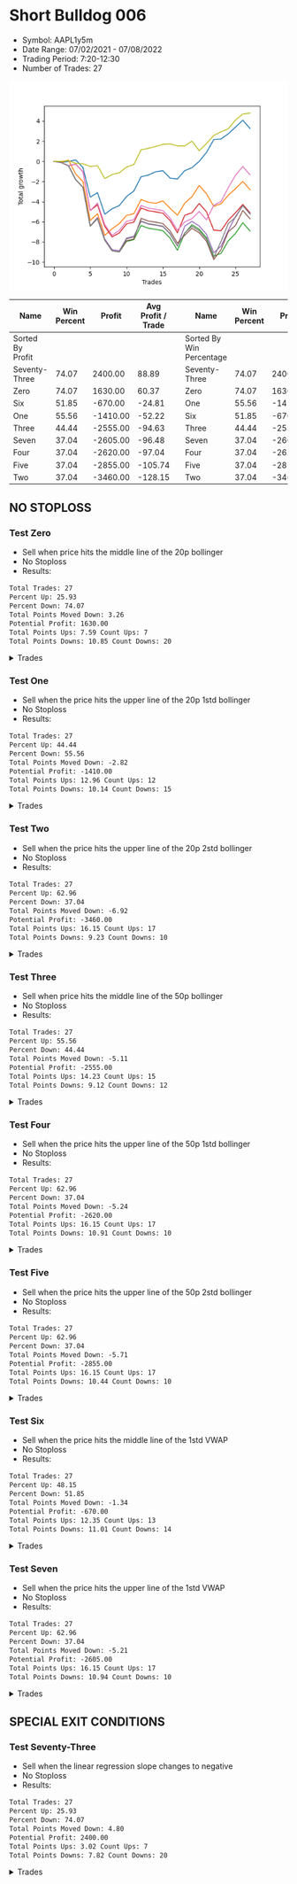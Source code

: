 # Short Bulldog 006 
- Symbol: AAPL1y5m
- Date Range: 07/02/2021 - 07/08/2022
- Trading Period: 7:20-12:30
- Number of Trades: 27

![Plot](ShortBulldog_006AAPL1y5m.png)

| Name | Win Percent | Profit | Avg Profit / Trade |     | Name | Win Percent | Profit | Avg Profit / Trade |
| ---- | ----------- | ------ | ------------------ | --- | ---- | ----------- | ------ | ------------------ |
| Sorted By <br> Profit | | | | | Sorted By <br> Win Percentage ||||
| Seventy-Three | 74.07 | 2400.00 | 88.89 |     | Seventy-Three | 74.07 | 2400.00 | 88.89 |
| Zero | 74.07 | 1630.00 | 60.37 |     | Zero | 74.07 | 1630.00 | 60.37 |
| Six | 51.85 | -670.00 | -24.81 |     | One | 55.56 | -1410.00 | -52.22 |
| One | 55.56 | -1410.00 | -52.22 |     | Six | 51.85 | -670.00 | -24.81 |
| Three | 44.44 | -2555.00 | -94.63 |     | Three | 44.44 | -2555.00 | -94.63 |
| Seven | 37.04 | -2605.00 | -96.48 |     | Seven | 37.04 | -2605.00 | -96.48 |
| Four | 37.04 | -2620.00 | -97.04 |     | Four | 37.04 | -2620.00 | -97.04 |
| Five | 37.04 | -2855.00 | -105.74 |     | Five | 37.04 | -2855.00 | -105.74 |
| Two | 37.04 | -3460.00 | -128.15 |     | Two | 37.04 | -3460.00 | -128.15 |

## NO STOPLOSS

### Test Zero
* Sell when price hits the middle line of the 20p bollinger
* No Stoploss
* Results:
```
Total Trades: 27
Percent Up: 25.93
Percent Down: 74.07
Total Points Moved Down: 3.26
Potential Profit: 1630.00
Total Points Ups: 7.59 Count Ups: 7
Total Points Downs: 10.85 Count Downs: 20
```

<details><summary>Trades</summary>

<code>In: 2021-09-16 12:20:00		Out: 2021-09-16 12:50:00		Total Position Time: 30:00		Total Move Down: -0.11		Total to Date: -0.11</code> <br />
<code>In: 2021-10-13 10:45:00		Out: 2021-10-13 11:39:20		Total Position Time: 54:20		Total Move Down: 0.10		Total to Date: -0.01</code> <br />
<code>In: 2021-11-03 11:10:00		Out: 2021-11-03 11:15:10		Total Position Time: 05:10		Total Move Down: 0.15		Total to Date: 0.14</code> <br />
<code>In: 2021-11-03 12:00:00		Out: 2021-11-03 12:50:00		Total Position Time: 50:00		Total Move Down: -0.75		Total to Date: -0.61</code> <br />
<code>In: 2021-11-18 08:55:00		Out: 2021-11-18 11:31:15		Total Position Time: 156:15		Total Move Down: -2.94		Total to Date: -3.55</code> <br />
<code>In: 2021-12-08 11:35:00		Out: 2021-12-08 11:50:30		Total Position Time: 15:30		Total Move Down: 0.44		Total to Date: -3.11</code> <br />
<code>In: 2021-12-15 11:30:00		Out: 2021-12-15 12:50:00		Total Position Time: 80:00		Total Move Down: -2.14		Total to Date: -5.25</code> <br />
<code>In: 2021-12-21 09:35:00		Out: 2021-12-21 09:50:05		Total Position Time: 15:05		Total Move Down: 0.54		Total to Date: -4.71</code> <br />
<code>In: 2021-12-23 12:00:00		Out: 2021-12-23 12:30:20		Total Position Time: 30:20		Total Move Down: 0.32		Total to Date: -4.39</code> <br />
<code>In: 2021-12-28 08:15:00		Out: 2021-12-28 08:45:15		Total Position Time: 30:15		Total Move Down: 0.90		Total to Date: -3.49</code> <br />
<code>In: 2022-01-07 12:25:00		Out: 2022-01-07 12:44:10		Total Position Time: 19:10		Total Move Down: 0.55		Total to Date: -2.94</code> <br />
<code>In: 2022-01-26 11:10:00		Out: 2022-01-26 11:15:10		Total Position Time: 05:10		Total Move Down: 1.41		Total to Date: -1.53</code> <br />
<code>In: 2022-02-02 11:55:00		Out: 2022-02-02 12:36:05		Total Position Time: 41:05		Total Move Down: 0.17		Total to Date: -1.36</code> <br />
<code>In: 2022-02-02 12:25:00		Out: 2022-02-02 12:36:05		Total Position Time: 11:05		Total Move Down: 0.33		Total to Date: -1.03</code> <br />
<code>In: 2022-02-15 11:50:00		Out: 2022-02-15 12:33:30		Total Position Time: 43:30		Total Move Down: 0.10		Total to Date: -0.93</code> <br />
<code>In: 2022-02-16 11:40:00		Out: 2022-02-16 12:50:00		Total Position Time: 70:00		Total Move Down: -0.74		Total to Date: -1.67</code> <br />
<code>In: 2022-03-02 08:20:00		Out: 2022-03-02 09:55:20		Total Position Time: 95:20		Total Move Down: -0.08		Total to Date: -1.75</code> <br />
<code>In: 2022-03-25 07:50:00		Out: 2022-03-25 08:01:45		Total Position Time: 11:45		Total Move Down: 0.83		Total to Date: -0.92</code> <br />
<code>In: 2022-03-31 12:15:00		Out: 2022-03-31 12:20:20		Total Position Time: 05:20		Total Move Down: 0.29		Total to Date: -0.63</code> <br />
<code>In: 2022-04-06 10:55:00		Out: 2022-04-06 11:14:35		Total Position Time: 19:35		Total Move Down: 0.63		Total to Date: 0.00</code> <br />
<code>In: 2022-04-25 12:00:00		Out: 2022-04-25 12:07:15		Total Position Time: 07:15		Total Move Down: 0.89		Total to Date: 0.89</code> <br />
<code>In: 2022-04-28 08:25:00		Out: 2022-04-28 08:39:35		Total Position Time: 14:35		Total Move Down: 1.27		Total to Date: 2.16</code> <br />
<code>In: 2022-05-06 07:30:00		Out: 2022-05-06 08:36:15		Total Position Time: 66:15		Total Move Down: 0.06		Total to Date: 2.22</code> <br />
<code>In: 2022-05-16 11:45:00		Out: 2022-05-16 12:03:25		Total Position Time: 18:25		Total Move Down: 0.52		Total to Date: 2.74</code> <br />
<code>In: 2022-05-31 09:10:00		Out: 2022-05-31 10:03:10		Total Position Time: 53:10		Total Move Down: 0.67		Total to Date: 3.41</code> <br />
<code>In: 2022-06-14 10:30:00		Out: 2022-06-14 10:42:40		Total Position Time: 12:40		Total Move Down: 0.68		Total to Date: 4.09</code> <br />
<code>In: 2022-06-15 11:55:00		Out: 2022-06-15 12:50:00		Total Position Time: 55:00		Total Move Down: -0.83		Total to Date: 3.26</code> <br />


</details>

### Test One
* Sell when the price hits the upper line of the 20p 1std bollinger
* No Stoploss
* Results:
```
Total Trades: 27
Percent Up: 44.44
Percent Down: 55.56
Total Points Moved Down: -2.82
Potential Profit: -1410.00
Total Points Ups: 12.96 Count Ups: 12
Total Points Downs: 10.14 Count Downs: 15
```

<details><summary>Trades</summary>

<code>In: 2021-09-16 12:20:00		Out: 2021-09-16 12:50:00		Total Position Time: 30:00		Total Move Down: -0.11		Total to Date: -0.11</code> <br />
<code>In: 2021-10-13 10:45:00		Out: 2021-10-13 11:43:20		Total Position Time: 58:20		Total Move Down: 0.24		Total to Date: 0.13</code> <br />
<code>In: 2021-11-03 11:10:00		Out: 2021-11-03 12:50:00		Total Position Time: 100:00		Total Move Down: -1.39		Total to Date: -1.26</code> <br />
<code>In: 2021-11-03 12:00:00		Out: 2021-11-03 12:50:00		Total Position Time: 50:00		Total Move Down: -0.75		Total to Date: -2.01</code> <br />
<code>In: 2021-11-18 08:55:00		Out: 2021-11-18 12:50:00		Total Position Time: 235:00		Total Move Down: -3.86		Total to Date: -5.87</code> <br />
<code>In: 2021-12-08 11:35:00		Out: 2021-12-08 12:08:50		Total Position Time: 33:50		Total Move Down: 0.66		Total to Date: -5.21</code> <br />
<code>In: 2021-12-15 11:30:00		Out: 2021-12-15 12:50:00		Total Position Time: 80:00		Total Move Down: -2.14		Total to Date: -7.35</code> <br />
<code>In: 2021-12-21 09:35:00		Out: 2021-12-21 10:13:50		Total Position Time: 38:50		Total Move Down: 0.65		Total to Date: -6.70</code> <br />
<code>In: 2021-12-23 12:00:00		Out: 2021-12-23 12:31:50		Total Position Time: 31:50		Total Move Down: 0.52		Total to Date: -6.18</code> <br />
<code>In: 2021-12-28 08:15:00		Out: 2021-12-28 09:29:20		Total Position Time: 74:20		Total Move Down: 0.81		Total to Date: -5.37</code> <br />
<code>In: 2022-01-07 12:25:00		Out: 2022-01-07 12:50:00		Total Position Time: 25:00		Total Move Down: 0.17		Total to Date: -5.20</code> <br />
<code>In: 2022-01-26 11:10:00		Out: 2022-01-26 11:15:10		Total Position Time: 05:10		Total Move Down: 1.41		Total to Date: -3.79</code> <br />
<code>In: 2022-02-02 11:55:00		Out: 2022-02-02 12:50:00		Total Position Time: 55:00		Total Move Down: -0.27		Total to Date: -4.06</code> <br />
<code>In: 2022-02-02 12:25:00		Out: 2022-02-02 12:50:00		Total Position Time: 25:00		Total Move Down: -0.11		Total to Date: -4.17</code> <br />
<code>In: 2022-02-15 11:50:00		Out: 2022-02-15 12:42:20		Total Position Time: 52:20		Total Move Down: 0.24		Total to Date: -3.93</code> <br />
<code>In: 2022-02-16 11:40:00		Out: 2022-02-16 12:50:00		Total Position Time: 70:00		Total Move Down: -0.74		Total to Date: -4.67</code> <br />
<code>In: 2022-03-02 08:20:00		Out: 2022-03-02 11:59:15		Total Position Time: 219:15		Total Move Down: -0.68		Total to Date: -5.35</code> <br />
<code>In: 2022-03-25 07:50:00		Out: 2022-03-25 08:09:30		Total Position Time: 19:30		Total Move Down: 1.19		Total to Date: -4.16</code> <br />
<code>In: 2022-03-31 12:15:00		Out: 2022-03-31 12:33:05		Total Position Time: 18:05		Total Move Down: 0.65		Total to Date: -3.51</code> <br />
<code>In: 2022-04-06 10:55:00		Out: 2022-04-06 11:16:20		Total Position Time: 21:20		Total Move Down: 1.12		Total to Date: -2.39</code> <br />
<code>In: 2022-04-25 12:00:00		Out: 2022-04-25 12:50:00		Total Position Time: 50:00		Total Move Down: -0.83		Total to Date: -3.22</code> <br />
<code>In: 2022-04-28 08:25:00		Out: 2022-04-28 11:31:25		Total Position Time: 186:25		Total Move Down: -1.25		Total to Date: -4.47</code> <br />
<code>In: 2022-05-06 07:30:00		Out: 2022-05-06 08:58:45		Total Position Time: 88:45		Total Move Down: 0.26		Total to Date: -4.21</code> <br />
<code>In: 2022-05-16 11:45:00		Out: 2022-05-16 12:12:45		Total Position Time: 27:45		Total Move Down: 0.85		Total to Date: -3.36</code> <br />
<code>In: 2022-05-31 09:10:00		Out: 2022-05-31 10:28:40		Total Position Time: 78:40		Total Move Down: 0.65		Total to Date: -2.71</code> <br />
<code>In: 2022-06-14 10:30:00		Out: 2022-06-14 11:48:10		Total Position Time: 78:10		Total Move Down: 0.72		Total to Date: -1.99</code> <br />
<code>In: 2022-06-15 11:55:00		Out: 2022-06-15 12:50:00		Total Position Time: 55:00		Total Move Down: -0.83		Total to Date: -2.82</code> <br />


</details>

### Test Two
* Sell when the price hits the upper line of the 20p 2std bollinger
* No Stoploss
* Results:
```
Total Trades: 27
Percent Up: 62.96
Percent Down: 37.04
Total Points Moved Down: -6.92
Potential Profit: -3460.00
Total Points Ups: 16.15 Count Ups: 17
Total Points Downs: 9.23 Count Downs: 10
```

<details><summary>Trades</summary>

<code>In: 2021-09-16 12:20:00		Out: 2021-09-16 12:50:00		Total Position Time: 30:00		Total Move Down: -0.11		Total to Date: -0.11</code> <br />
<code>In: 2021-10-13 10:45:00		Out: 2021-10-13 12:50:00		Total Position Time: 125:00		Total Move Down: -0.32		Total to Date: -0.43</code> <br />
<code>In: 2021-11-03 11:10:00		Out: 2021-11-03 12:50:00		Total Position Time: 100:00		Total Move Down: -1.39		Total to Date: -1.82</code> <br />
<code>In: 2021-11-03 12:00:00		Out: 2021-11-03 12:50:00		Total Position Time: 50:00		Total Move Down: -0.75		Total to Date: -2.57</code> <br />
<code>In: 2021-11-18 08:55:00		Out: 2021-11-18 12:50:00		Total Position Time: 235:00		Total Move Down: -3.86		Total to Date: -6.43</code> <br />
<code>In: 2021-12-08 11:35:00		Out: 2021-12-08 12:50:00		Total Position Time: 75:00		Total Move Down: 0.75		Total to Date: -5.68</code> <br />
<code>In: 2021-12-15 11:30:00		Out: 2021-12-15 12:50:00		Total Position Time: 80:00		Total Move Down: -2.14		Total to Date: -7.82</code> <br />
<code>In: 2021-12-21 09:35:00		Out: 2021-12-21 12:50:00		Total Position Time: 195:00		Total Move Down: -1.05		Total to Date: -8.87</code> <br />
<code>In: 2021-12-23 12:00:00		Out: 2021-12-23 12:50:00		Total Position Time: 50:00		Total Move Down: -0.13		Total to Date: -9.00</code> <br />
<code>In: 2021-12-28 08:15:00		Out: 2021-12-28 09:31:40		Total Position Time: 76:40		Total Move Down: 1.05		Total to Date: -7.95</code> <br />
<code>In: 2022-01-07 12:25:00		Out: 2022-01-07 12:50:00		Total Position Time: 25:00		Total Move Down: 0.17		Total to Date: -7.78</code> <br />
<code>In: 2022-01-26 11:10:00		Out: 2022-01-26 11:15:10		Total Position Time: 05:10		Total Move Down: 1.41		Total to Date: -6.37</code> <br />
<code>In: 2022-02-02 11:55:00		Out: 2022-02-02 12:50:00		Total Position Time: 55:00		Total Move Down: -0.27		Total to Date: -6.64</code> <br />
<code>In: 2022-02-02 12:25:00		Out: 2022-02-02 12:50:00		Total Position Time: 25:00		Total Move Down: -0.11		Total to Date: -6.75</code> <br />
<code>In: 2022-02-15 11:50:00		Out: 2022-02-15 12:50:00		Total Position Time: 60:00		Total Move Down: -0.14		Total to Date: -6.89</code> <br />
<code>In: 2022-02-16 11:40:00		Out: 2022-02-16 12:50:00		Total Position Time: 70:00		Total Move Down: -0.74		Total to Date: -7.63</code> <br />
<code>In: 2022-03-02 08:20:00		Out: 2022-03-02 12:50:00		Total Position Time: 270:00		Total Move Down: -1.20		Total to Date: -8.83</code> <br />
<code>In: 2022-03-25 07:50:00		Out: 2022-03-25 08:20:45		Total Position Time: 30:45		Total Move Down: 1.68		Total to Date: -7.15</code> <br />
<code>In: 2022-03-31 12:15:00		Out: 2022-03-31 12:43:55		Total Position Time: 28:55		Total Move Down: 0.86		Total to Date: -6.29</code> <br />
<code>In: 2022-04-06 10:55:00		Out: 2022-04-06 12:50:00		Total Position Time: 115:00		Total Move Down: -0.46		Total to Date: -6.75</code> <br />
<code>In: 2022-04-25 12:00:00		Out: 2022-04-25 12:50:00		Total Position Time: 50:00		Total Move Down: -0.83		Total to Date: -7.58</code> <br />
<code>In: 2022-04-28 08:25:00		Out: 2022-04-28 12:50:00		Total Position Time: 265:00		Total Move Down: -1.82		Total to Date: -9.40</code> <br />
<code>In: 2022-05-06 07:30:00		Out: 2022-05-06 10:53:05		Total Position Time: 203:05		Total Move Down: 0.25		Total to Date: -9.15</code> <br />
<code>In: 2022-05-16 11:45:00		Out: 2022-05-16 12:21:00		Total Position Time: 36:00		Total Move Down: 1.26		Total to Date: -7.89</code> <br />
<code>In: 2022-05-31 09:10:00		Out: 2022-05-31 11:45:20		Total Position Time: 155:20		Total Move Down: 0.74		Total to Date: -7.15</code> <br />
<code>In: 2022-06-14 10:30:00		Out: 2022-06-14 12:07:45		Total Position Time: 97:45		Total Move Down: 1.06		Total to Date: -6.09</code> <br />
<code>In: 2022-06-15 11:55:00		Out: 2022-06-15 12:50:00		Total Position Time: 55:00		Total Move Down: -0.83		Total to Date: -6.92</code> <br />


</details>

### Test Three
* Sell when price hits the middle line of the 50p bollinger
* No Stoploss
* Results:
```
Total Trades: 27
Percent Up: 55.56
Percent Down: 44.44
Total Points Moved Down: -5.11
Potential Profit: -2555.00
Total Points Ups: 14.23 Count Ups: 15
Total Points Downs: 9.12 Count Downs: 12
```

<details><summary>Trades</summary>

<code>In: 2021-09-16 12:20:00		Out: 2021-09-16 12:50:00		Total Position Time: 30:00		Total Move Down: -0.11		Total to Date: -0.11</code> <br />
<code>In: 2021-10-13 10:45:00		Out: 2021-10-13 12:50:00		Total Position Time: 125:00		Total Move Down: -0.32		Total to Date: -0.43</code> <br />
<code>In: 2021-11-03 11:10:00		Out: 2021-11-03 11:15:10		Total Position Time: 05:10		Total Move Down: 0.15		Total to Date: -0.28</code> <br />
<code>In: 2021-11-03 12:00:00		Out: 2021-11-03 12:50:00		Total Position Time: 50:00		Total Move Down: -0.75		Total to Date: -1.03</code> <br />
<code>In: 2021-11-18 08:55:00		Out: 2021-11-18 12:50:00		Total Position Time: 235:00		Total Move Down: -3.86		Total to Date: -4.89</code> <br />
<code>In: 2021-12-08 11:35:00		Out: 2021-12-08 12:03:55		Total Position Time: 28:55		Total Move Down: 0.58		Total to Date: -4.31</code> <br />
<code>In: 2021-12-15 11:30:00		Out: 2021-12-15 12:50:00		Total Position Time: 80:00		Total Move Down: -2.14		Total to Date: -6.45</code> <br />
<code>In: 2021-12-21 09:35:00		Out: 2021-12-21 12:50:00		Total Position Time: 195:00		Total Move Down: -1.05		Total to Date: -7.50</code> <br />
<code>In: 2021-12-23 12:00:00		Out: 2021-12-23 12:30:55		Total Position Time: 30:55		Total Move Down: 0.39		Total to Date: -7.11</code> <br />
<code>In: 2021-12-28 08:15:00		Out: 2021-12-28 08:45:15		Total Position Time: 30:15		Total Move Down: 0.90		Total to Date: -6.21</code> <br />
<code>In: 2022-01-07 12:25:00		Out: 2022-01-07 12:50:00		Total Position Time: 25:00		Total Move Down: 0.17		Total to Date: -6.04</code> <br />
<code>In: 2022-01-26 11:10:00		Out: 2022-01-26 11:15:10		Total Position Time: 05:10		Total Move Down: 1.41		Total to Date: -4.63</code> <br />
<code>In: 2022-02-02 11:55:00		Out: 2022-02-02 12:50:00		Total Position Time: 55:00		Total Move Down: -0.27		Total to Date: -4.90</code> <br />
<code>In: 2022-02-02 12:25:00		Out: 2022-02-02 12:50:00		Total Position Time: 25:00		Total Move Down: -0.11		Total to Date: -5.01</code> <br />
<code>In: 2022-02-15 11:50:00		Out: 2022-02-15 12:50:00		Total Position Time: 60:00		Total Move Down: -0.14		Total to Date: -5.15</code> <br />
<code>In: 2022-02-16 11:40:00		Out: 2022-02-16 12:50:00		Total Position Time: 70:00		Total Move Down: -0.74		Total to Date: -5.89</code> <br />
<code>In: 2022-03-02 08:20:00		Out: 2022-03-02 12:50:00		Total Position Time: 270:00		Total Move Down: -1.20		Total to Date: -7.09</code> <br />
<code>In: 2022-03-25 07:50:00		Out: 2022-03-25 08:21:50		Total Position Time: 31:50		Total Move Down: 1.73		Total to Date: -5.36</code> <br />
<code>In: 2022-03-31 12:15:00		Out: 2022-03-31 12:20:15		Total Position Time: 05:15		Total Move Down: 0.26		Total to Date: -5.10</code> <br />
<code>In: 2022-04-06 10:55:00		Out: 2022-04-06 11:15:25		Total Position Time: 20:25		Total Move Down: 0.92		Total to Date: -4.18</code> <br />
<code>In: 2022-04-25 12:00:00		Out: 2022-04-25 12:50:00		Total Position Time: 50:00		Total Move Down: -0.83		Total to Date: -5.01</code> <br />
<code>In: 2022-04-28 08:25:00		Out: 2022-04-28 12:50:00		Total Position Time: 265:00		Total Move Down: -1.82		Total to Date: -6.83</code> <br />
<code>In: 2022-05-06 07:30:00		Out: 2022-05-06 10:50:35		Total Position Time: 200:35		Total Move Down: -0.06		Total to Date: -6.89</code> <br />
<code>In: 2022-05-16 11:45:00		Out: 2022-05-16 12:17:45		Total Position Time: 32:45		Total Move Down: 1.05		Total to Date: -5.84</code> <br />
<code>In: 2022-05-31 09:10:00		Out: 2022-05-31 11:45:20		Total Position Time: 155:20		Total Move Down: 0.74		Total to Date: -5.10</code> <br />
<code>In: 2022-06-14 10:30:00		Out: 2022-06-14 10:43:55		Total Position Time: 13:55		Total Move Down: 0.82		Total to Date: -4.28</code> <br />
<code>In: 2022-06-15 11:55:00		Out: 2022-06-15 12:50:00		Total Position Time: 55:00		Total Move Down: -0.83		Total to Date: -5.11</code> <br />


</details>

### Test Four
* Sell when the price hits the upper line of the 50p 1std bollinger
* No Stoploss
* Results:
```
Total Trades: 27
Percent Up: 62.96
Percent Down: 37.04
Total Points Moved Down: -5.24
Potential Profit: -2620.00
Total Points Ups: 16.15 Count Ups: 17
Total Points Downs: 10.91 Count Downs: 10
```

<details><summary>Trades</summary>

<code>In: 2021-09-16 12:20:00		Out: 2021-09-16 12:50:00		Total Position Time: 30:00		Total Move Down: -0.11		Total to Date: -0.11</code> <br />
<code>In: 2021-10-13 10:45:00		Out: 2021-10-13 12:50:00		Total Position Time: 125:00		Total Move Down: -0.32		Total to Date: -0.43</code> <br />
<code>In: 2021-11-03 11:10:00		Out: 2021-11-03 12:50:00		Total Position Time: 100:00		Total Move Down: -1.39		Total to Date: -1.82</code> <br />
<code>In: 2021-11-03 12:00:00		Out: 2021-11-03 12:50:00		Total Position Time: 50:00		Total Move Down: -0.75		Total to Date: -2.57</code> <br />
<code>In: 2021-11-18 08:55:00		Out: 2021-11-18 12:50:00		Total Position Time: 235:00		Total Move Down: -3.86		Total to Date: -6.43</code> <br />
<code>In: 2021-12-08 11:35:00		Out: 2021-12-08 12:20:25		Total Position Time: 45:25		Total Move Down: 0.86		Total to Date: -5.57</code> <br />
<code>In: 2021-12-15 11:30:00		Out: 2021-12-15 12:50:00		Total Position Time: 80:00		Total Move Down: -2.14		Total to Date: -7.71</code> <br />
<code>In: 2021-12-21 09:35:00		Out: 2021-12-21 12:50:00		Total Position Time: 195:00		Total Move Down: -1.05		Total to Date: -8.76</code> <br />
<code>In: 2021-12-23 12:00:00		Out: 2021-12-23 12:50:00		Total Position Time: 50:00		Total Move Down: -0.13		Total to Date: -8.89</code> <br />
<code>In: 2021-12-28 08:15:00		Out: 2021-12-28 09:32:15		Total Position Time: 77:15		Total Move Down: 1.27		Total to Date: -7.62</code> <br />
<code>In: 2022-01-07 12:25:00		Out: 2022-01-07 12:50:00		Total Position Time: 25:00		Total Move Down: 0.17		Total to Date: -7.45</code> <br />
<code>In: 2022-01-26 11:10:00		Out: 2022-01-26 11:16:40		Total Position Time: 06:40		Total Move Down: 1.49		Total to Date: -5.96</code> <br />
<code>In: 2022-02-02 11:55:00		Out: 2022-02-02 12:50:00		Total Position Time: 55:00		Total Move Down: -0.27		Total to Date: -6.23</code> <br />
<code>In: 2022-02-02 12:25:00		Out: 2022-02-02 12:50:00		Total Position Time: 25:00		Total Move Down: -0.11		Total to Date: -6.34</code> <br />
<code>In: 2022-02-15 11:50:00		Out: 2022-02-15 12:50:00		Total Position Time: 60:00		Total Move Down: -0.14		Total to Date: -6.48</code> <br />
<code>In: 2022-02-16 11:40:00		Out: 2022-02-16 12:50:00		Total Position Time: 70:00		Total Move Down: -0.74		Total to Date: -7.22</code> <br />
<code>In: 2022-03-02 08:20:00		Out: 2022-03-02 12:50:00		Total Position Time: 270:00		Total Move Down: -1.20		Total to Date: -8.42</code> <br />
<code>In: 2022-03-25 07:50:00		Out: 2022-03-25 09:37:35		Total Position Time: 107:35		Total Move Down: 1.98		Total to Date: -6.44</code> <br />
<code>In: 2022-03-31 12:15:00		Out: 2022-03-31 12:21:40		Total Position Time: 06:40		Total Move Down: 0.48		Total to Date: -5.96</code> <br />
<code>In: 2022-04-06 10:55:00		Out: 2022-04-06 12:50:00		Total Position Time: 115:00		Total Move Down: -0.46		Total to Date: -6.42</code> <br />
<code>In: 2022-04-25 12:00:00		Out: 2022-04-25 12:50:00		Total Position Time: 50:00		Total Move Down: -0.83		Total to Date: -7.25</code> <br />
<code>In: 2022-04-28 08:25:00		Out: 2022-04-28 12:50:00		Total Position Time: 265:00		Total Move Down: -1.82		Total to Date: -9.07</code> <br />
<code>In: 2022-05-06 07:30:00		Out: 2022-05-06 11:05:35		Total Position Time: 215:35		Total Move Down: 0.65		Total to Date: -8.42</code> <br />
<code>In: 2022-05-16 11:45:00		Out: 2022-05-16 12:35:20		Total Position Time: 50:20		Total Move Down: 1.56		Total to Date: -6.86</code> <br />
<code>In: 2022-05-31 09:10:00		Out: 2022-05-31 11:55:40		Total Position Time: 165:40		Total Move Down: 1.39		Total to Date: -5.47</code> <br />
<code>In: 2022-06-14 10:30:00		Out: 2022-06-14 12:07:45		Total Position Time: 97:45		Total Move Down: 1.06		Total to Date: -4.41</code> <br />
<code>In: 2022-06-15 11:55:00		Out: 2022-06-15 12:50:00		Total Position Time: 55:00		Total Move Down: -0.83		Total to Date: -5.24</code> <br />


</details>

### Test Five
* Sell when the price hits the upper line of the 50p 2std bollinger
* No Stoploss
* Results:
```
Total Trades: 27
Percent Up: 62.96
Percent Down: 37.04
Total Points Moved Down: -5.71
Potential Profit: -2855.00
Total Points Ups: 16.15 Count Ups: 17
Total Points Downs: 10.44 Count Downs: 10
```

<details><summary>Trades</summary>

<code>In: 2021-09-16 12:20:00		Out: 2021-09-16 12:50:00		Total Position Time: 30:00		Total Move Down: -0.11		Total to Date: -0.11</code> <br />
<code>In: 2021-10-13 10:45:00		Out: 2021-10-13 12:50:00		Total Position Time: 125:00		Total Move Down: -0.32		Total to Date: -0.43</code> <br />
<code>In: 2021-11-03 11:10:00		Out: 2021-11-03 12:50:00		Total Position Time: 100:00		Total Move Down: -1.39		Total to Date: -1.82</code> <br />
<code>In: 2021-11-03 12:00:00		Out: 2021-11-03 12:50:00		Total Position Time: 50:00		Total Move Down: -0.75		Total to Date: -2.57</code> <br />
<code>In: 2021-11-18 08:55:00		Out: 2021-11-18 12:50:00		Total Position Time: 235:00		Total Move Down: -3.86		Total to Date: -6.43</code> <br />
<code>In: 2021-12-08 11:35:00		Out: 2021-12-08 12:50:00		Total Position Time: 75:00		Total Move Down: 0.75		Total to Date: -5.68</code> <br />
<code>In: 2021-12-15 11:30:00		Out: 2021-12-15 12:50:00		Total Position Time: 80:00		Total Move Down: -2.14		Total to Date: -7.82</code> <br />
<code>In: 2021-12-21 09:35:00		Out: 2021-12-21 12:50:00		Total Position Time: 195:00		Total Move Down: -1.05		Total to Date: -8.87</code> <br />
<code>In: 2021-12-23 12:00:00		Out: 2021-12-23 12:50:00		Total Position Time: 50:00		Total Move Down: -0.13		Total to Date: -9.00</code> <br />
<code>In: 2021-12-28 08:15:00		Out: 2021-12-28 12:50:00		Total Position Time: 275:00		Total Move Down: 1.12		Total to Date: -7.88</code> <br />
<code>In: 2022-01-07 12:25:00		Out: 2022-01-07 12:50:00		Total Position Time: 25:00		Total Move Down: 0.17		Total to Date: -7.71</code> <br />
<code>In: 2022-01-26 11:10:00		Out: 2022-01-26 11:34:45		Total Position Time: 24:45		Total Move Down: 2.05		Total to Date: -5.66</code> <br />
<code>In: 2022-02-02 11:55:00		Out: 2022-02-02 12:50:00		Total Position Time: 55:00		Total Move Down: -0.27		Total to Date: -5.93</code> <br />
<code>In: 2022-02-02 12:25:00		Out: 2022-02-02 12:50:00		Total Position Time: 25:00		Total Move Down: -0.11		Total to Date: -6.04</code> <br />
<code>In: 2022-02-15 11:50:00		Out: 2022-02-15 12:50:00		Total Position Time: 60:00		Total Move Down: -0.14		Total to Date: -6.18</code> <br />
<code>In: 2022-02-16 11:40:00		Out: 2022-02-16 12:50:00		Total Position Time: 70:00		Total Move Down: -0.74		Total to Date: -6.92</code> <br />
<code>In: 2022-03-02 08:20:00		Out: 2022-03-02 12:50:00		Total Position Time: 270:00		Total Move Down: -1.20		Total to Date: -8.12</code> <br />
<code>In: 2022-03-25 07:50:00		Out: 2022-03-25 12:50:00		Total Position Time: 300:00		Total Move Down: 0.78		Total to Date: -7.34</code> <br />
<code>In: 2022-03-31 12:15:00		Out: 2022-03-31 12:33:45		Total Position Time: 18:45		Total Move Down: 0.70		Total to Date: -6.64</code> <br />
<code>In: 2022-04-06 10:55:00		Out: 2022-04-06 12:50:00		Total Position Time: 115:00		Total Move Down: -0.46		Total to Date: -7.10</code> <br />
<code>In: 2022-04-25 12:00:00		Out: 2022-04-25 12:50:00		Total Position Time: 50:00		Total Move Down: -0.83		Total to Date: -7.93</code> <br />
<code>In: 2022-04-28 08:25:00		Out: 2022-04-28 12:50:00		Total Position Time: 265:00		Total Move Down: -1.82		Total to Date: -9.75</code> <br />
<code>In: 2022-05-06 07:30:00		Out: 2022-05-06 11:25:35		Total Position Time: 235:35		Total Move Down: 0.99		Total to Date: -8.76</code> <br />
<code>In: 2022-05-16 11:45:00		Out: 2022-05-16 12:50:00		Total Position Time: 65:00		Total Move Down: 1.77		Total to Date: -6.99</code> <br />
<code>In: 2022-05-31 09:10:00		Out: 2022-05-31 12:50:00		Total Position Time: 220:00		Total Move Down: 0.63		Total to Date: -6.36</code> <br />
<code>In: 2022-06-14 10:30:00		Out: 2022-06-14 12:18:15		Total Position Time: 108:15		Total Move Down: 1.48		Total to Date: -4.88</code> <br />
<code>In: 2022-06-15 11:55:00		Out: 2022-06-15 12:50:00		Total Position Time: 55:00		Total Move Down: -0.83		Total to Date: -5.71</code> <br />


</details>

### Test Six
* Sell when the price hits the middle line of the 1std VWAP
* No Stoploss
* Results:
```
Total Trades: 27
Percent Up: 48.15
Percent Down: 51.85
Total Points Moved Down: -1.34
Potential Profit: -670.00
Total Points Ups: 12.35 Count Ups: 13
Total Points Downs: 11.01 Count Downs: 14
```

<details><summary>Trades</summary>

<code>In: 2021-09-16 12:20:00		Out: 2021-09-16 12:50:00		Total Position Time: 30:00		Total Move Down: -0.11		Total to Date: -0.11</code> <br />
<code>In: 2021-10-13 10:45:00		Out: 2021-10-13 12:50:00		Total Position Time: 125:00		Total Move Down: -0.32		Total to Date: -0.43</code> <br />
<code>In: 2021-11-03 11:10:00		Out: 2021-11-03 11:15:10		Total Position Time: 05:10		Total Move Down: 0.15		Total to Date: -0.28</code> <br />
<code>In: 2021-11-03 12:00:00		Out: 2021-11-03 12:50:00		Total Position Time: 50:00		Total Move Down: -0.75		Total to Date: -1.03</code> <br />
<code>In: 2021-11-18 08:55:00		Out: 2021-11-18 12:50:00		Total Position Time: 235:00		Total Move Down: -3.86		Total to Date: -4.89</code> <br />
<code>In: 2021-12-08 11:35:00		Out: 2021-12-08 12:50:00		Total Position Time: 75:00		Total Move Down: 0.75		Total to Date: -4.14</code> <br />
<code>In: 2021-12-15 11:30:00		Out: 2021-12-15 12:50:00		Total Position Time: 80:00		Total Move Down: -2.14		Total to Date: -6.28</code> <br />
<code>In: 2021-12-21 09:35:00		Out: 2021-12-21 12:50:00		Total Position Time: 195:00		Total Move Down: -1.05		Total to Date: -7.33</code> <br />
<code>In: 2021-12-23 12:00:00		Out: 2021-12-23 12:31:35		Total Position Time: 31:35		Total Move Down: 0.47		Total to Date: -6.86</code> <br />
<code>In: 2021-12-28 08:15:00		Out: 2021-12-28 08:45:15		Total Position Time: 30:15		Total Move Down: 0.90		Total to Date: -5.96</code> <br />
<code>In: 2022-01-07 12:25:00		Out: 2022-01-07 12:50:00		Total Position Time: 25:00		Total Move Down: 0.17		Total to Date: -5.79</code> <br />
<code>In: 2022-01-26 11:10:00		Out: 2022-01-26 11:15:10		Total Position Time: 05:10		Total Move Down: 1.41		Total to Date: -4.38</code> <br />
<code>In: 2022-02-02 11:55:00		Out: 2022-02-02 12:50:00		Total Position Time: 55:00		Total Move Down: -0.27		Total to Date: -4.65</code> <br />
<code>In: 2022-02-02 12:25:00		Out: 2022-02-02 12:50:00		Total Position Time: 25:00		Total Move Down: -0.11		Total to Date: -4.76</code> <br />
<code>In: 2022-02-15 11:50:00		Out: 2022-02-15 12:50:00		Total Position Time: 60:00		Total Move Down: -0.14		Total to Date: -4.90</code> <br />
<code>In: 2022-02-16 11:40:00		Out: 2022-02-16 12:50:00		Total Position Time: 70:00		Total Move Down: -0.74		Total to Date: -5.64</code> <br />
<code>In: 2022-03-02 08:20:00		Out: 2022-03-02 12:50:00		Total Position Time: 270:00		Total Move Down: -1.20		Total to Date: -6.84</code> <br />
<code>In: 2022-03-25 07:50:00		Out: 2022-03-25 08:01:45		Total Position Time: 11:45		Total Move Down: 0.83		Total to Date: -6.01</code> <br />
<code>In: 2022-03-31 12:15:00		Out: 2022-03-31 12:20:30		Total Position Time: 05:30		Total Move Down: 0.32		Total to Date: -5.69</code> <br />
<code>In: 2022-04-06 10:55:00		Out: 2022-04-06 11:14:50		Total Position Time: 19:50		Total Move Down: 0.71		Total to Date: -4.98</code> <br />
<code>In: 2022-04-25 12:00:00		Out: 2022-04-25 12:50:00		Total Position Time: 50:00		Total Move Down: -0.83		Total to Date: -5.81</code> <br />
<code>In: 2022-04-28 08:25:00		Out: 2022-04-28 08:50:40		Total Position Time: 25:40		Total Move Down: 1.45		Total to Date: -4.36</code> <br />
<code>In: 2022-05-06 07:30:00		Out: 2022-05-06 10:53:25		Total Position Time: 203:25		Total Move Down: 0.37		Total to Date: -3.99</code> <br />
<code>In: 2022-05-16 11:45:00		Out: 2022-05-16 12:34:05		Total Position Time: 49:05		Total Move Down: 1.38		Total to Date: -2.61</code> <br />
<code>In: 2022-05-31 09:10:00		Out: 2022-05-31 11:54:45		Total Position Time: 164:45		Total Move Down: 1.23		Total to Date: -1.38</code> <br />
<code>In: 2022-06-14 10:30:00		Out: 2022-06-14 10:44:05		Total Position Time: 14:05		Total Move Down: 0.87		Total to Date: -0.51</code> <br />
<code>In: 2022-06-15 11:55:00		Out: 2022-06-15 12:50:00		Total Position Time: 55:00		Total Move Down: -0.83		Total to Date: -1.34</code> <br />


</details>

### Test Seven
* Sell when the price hits the upper line of the 1std VWAP
* No Stoploss
* Results:
```
Total Trades: 27
Percent Up: 62.96
Percent Down: 37.04
Total Points Moved Down: -5.21
Potential Profit: -2605.00
Total Points Ups: 16.15 Count Ups: 17
Total Points Downs: 10.94 Count Downs: 10
```

<details><summary>Trades</summary>

<code>In: 2021-09-16 12:20:00		Out: 2021-09-16 12:50:00		Total Position Time: 30:00		Total Move Down: -0.11		Total to Date: -0.11</code> <br />
<code>In: 2021-10-13 10:45:00		Out: 2021-10-13 12:50:00		Total Position Time: 125:00		Total Move Down: -0.32		Total to Date: -0.43</code> <br />
<code>In: 2021-11-03 11:10:00		Out: 2021-11-03 12:50:00		Total Position Time: 100:00		Total Move Down: -1.39		Total to Date: -1.82</code> <br />
<code>In: 2021-11-03 12:00:00		Out: 2021-11-03 12:50:00		Total Position Time: 50:00		Total Move Down: -0.75		Total to Date: -2.57</code> <br />
<code>In: 2021-11-18 08:55:00		Out: 2021-11-18 12:50:00		Total Position Time: 235:00		Total Move Down: -3.86		Total to Date: -6.43</code> <br />
<code>In: 2021-12-08 11:35:00		Out: 2021-12-08 12:50:00		Total Position Time: 75:00		Total Move Down: 0.75		Total to Date: -5.68</code> <br />
<code>In: 2021-12-15 11:30:00		Out: 2021-12-15 12:50:00		Total Position Time: 80:00		Total Move Down: -2.14		Total to Date: -7.82</code> <br />
<code>In: 2021-12-21 09:35:00		Out: 2021-12-21 12:50:00		Total Position Time: 195:00		Total Move Down: -1.05		Total to Date: -8.87</code> <br />
<code>In: 2021-12-23 12:00:00		Out: 2021-12-23 12:50:00		Total Position Time: 50:00		Total Move Down: -0.13		Total to Date: -9.00</code> <br />
<code>In: 2021-12-28 08:15:00		Out: 2021-12-28 09:32:20		Total Position Time: 77:20		Total Move Down: 1.31		Total to Date: -7.69</code> <br />
<code>In: 2022-01-07 12:25:00		Out: 2022-01-07 12:50:00		Total Position Time: 25:00		Total Move Down: 0.17		Total to Date: -7.52</code> <br />
<code>In: 2022-01-26 11:10:00		Out: 2022-01-26 11:34:35		Total Position Time: 24:35		Total Move Down: 1.60		Total to Date: -5.92</code> <br />
<code>In: 2022-02-02 11:55:00		Out: 2022-02-02 12:50:00		Total Position Time: 55:00		Total Move Down: -0.27		Total to Date: -6.19</code> <br />
<code>In: 2022-02-02 12:25:00		Out: 2022-02-02 12:50:00		Total Position Time: 25:00		Total Move Down: -0.11		Total to Date: -6.30</code> <br />
<code>In: 2022-02-15 11:50:00		Out: 2022-02-15 12:50:00		Total Position Time: 60:00		Total Move Down: -0.14		Total to Date: -6.44</code> <br />
<code>In: 2022-02-16 11:40:00		Out: 2022-02-16 12:50:00		Total Position Time: 70:00		Total Move Down: -0.74		Total to Date: -7.18</code> <br />
<code>In: 2022-03-02 08:20:00		Out: 2022-03-02 12:50:00		Total Position Time: 270:00		Total Move Down: -1.20		Total to Date: -8.38</code> <br />
<code>In: 2022-03-25 07:50:00		Out: 2022-03-25 08:09:50		Total Position Time: 19:50		Total Move Down: 1.26		Total to Date: -7.12</code> <br />
<code>In: 2022-03-31 12:15:00		Out: 2022-03-31 12:33:10		Total Position Time: 18:10		Total Move Down: 0.68		Total to Date: -6.44</code> <br />
<code>In: 2022-04-06 10:55:00		Out: 2022-04-06 12:50:00		Total Position Time: 115:00		Total Move Down: -0.46		Total to Date: -6.90</code> <br />
<code>In: 2022-04-25 12:00:00		Out: 2022-04-25 12:50:00		Total Position Time: 50:00		Total Move Down: -0.83		Total to Date: -7.73</code> <br />
<code>In: 2022-04-28 08:25:00		Out: 2022-04-28 12:50:00		Total Position Time: 265:00		Total Move Down: -1.82		Total to Date: -9.55</code> <br />
<code>In: 2022-05-06 07:30:00		Out: 2022-05-06 12:08:30		Total Position Time: 278:30		Total Move Down: 1.60		Total to Date: -7.95</code> <br />
<code>In: 2022-05-16 11:45:00		Out: 2022-05-16 12:50:00		Total Position Time: 65:00		Total Move Down: 1.77		Total to Date: -6.18</code> <br />
<code>In: 2022-05-31 09:10:00		Out: 2022-05-31 12:50:00		Total Position Time: 220:00		Total Move Down: 0.63		Total to Date: -5.55</code> <br />
<code>In: 2022-06-14 10:30:00		Out: 2022-06-14 12:08:30		Total Position Time: 98:30		Total Move Down: 1.17		Total to Date: -4.38</code> <br />
<code>In: 2022-06-15 11:55:00		Out: 2022-06-15 12:50:00		Total Position Time: 55:00		Total Move Down: -0.83		Total to Date: -5.21</code> <br />


</details>

## SPECIAL EXIT CONDITIONS 

### Test Seventy-Three
* Sell when the linear regression slope changes to negative
* No Stoploss
* Results:
```
Total Trades: 27
Percent Up: 25.93
Percent Down: 74.07
Total Points Moved Down: 4.80
Potential Profit: 2400.00
Total Points Ups: 3.02 Count Ups: 7
Total Points Downs: 7.82 Count Downs: 20
```

<details><summary>Trades</summary>

<code>In: 2021-09-16 12:20:00		Out: 2021-09-16 12:26:00		Total Position Time: 06:00		Total Move Down: 0.01		Total to Date: 0.01</code> <br />
<code>In: 2021-10-13 10:45:00		Out: 2021-10-13 10:51:05		Total Position Time: 06:05		Total Move Down: 0.06		Total to Date: 0.07</code> <br />
<code>In: 2021-11-03 11:10:00		Out: 2021-11-03 11:30:00		Total Position Time: 20:00		Total Move Down: -0.27		Total to Date: -0.20</code> <br />
<code>In: 2021-11-03 12:00:00		Out: 2021-11-03 12:10:00		Total Position Time: 10:00		Total Move Down: -0.03		Total to Date: -0.23</code> <br />
<code>In: 2021-11-18 08:55:00		Out: 2021-11-18 09:19:05		Total Position Time: 24:05		Total Move Down: -0.28		Total to Date: -0.51</code> <br />
<code>In: 2021-12-08 11:35:00		Out: 2021-12-08 11:38:05		Total Position Time: 03:05		Total Move Down: 0.08		Total to Date: -0.43</code> <br />
<code>In: 2021-12-15 11:30:00		Out: 2021-12-15 11:46:00		Total Position Time: 16:00		Total Move Down: -1.28		Total to Date: -1.71</code> <br />
<code>In: 2021-12-21 09:35:00		Out: 2021-12-21 09:41:05		Total Position Time: 06:05		Total Move Down: 0.40		Total to Date: -1.31</code> <br />
<code>In: 2021-12-23 12:00:00		Out: 2021-12-23 12:10:05		Total Position Time: 10:05		Total Move Down: 0.18		Total to Date: -1.13</code> <br />
<code>In: 2021-12-28 08:15:00		Out: 2021-12-28 08:24:05		Total Position Time: 09:05		Total Move Down: 0.57		Total to Date: -0.56</code> <br />
<code>In: 2022-01-07 12:25:00		Out: 2022-01-07 12:30:00		Total Position Time: 05:00		Total Move Down: 0.24		Total to Date: -0.32</code> <br />
<code>In: 2022-01-26 11:10:00		Out: 2022-01-26 11:15:05		Total Position Time: 05:05		Total Move Down: 1.47		Total to Date: 1.15</code> <br />
<code>In: 2022-02-02 11:55:00		Out: 2022-02-02 11:58:05		Total Position Time: 03:05		Total Move Down: 0.14		Total to Date: 1.29</code> <br />
<code>In: 2022-02-02 12:25:00		Out: 2022-02-02 12:30:05		Total Position Time: 05:05		Total Move Down: 0.19		Total to Date: 1.48</code> <br />
<code>In: 2022-02-15 11:50:00		Out: 2022-02-15 11:53:05		Total Position Time: 03:05		Total Move Down: 0.21		Total to Date: 1.69</code> <br />
<code>In: 2022-02-16 11:40:00		Out: 2022-02-16 11:51:05		Total Position Time: 11:05		Total Move Down: 0.05		Total to Date: 1.74</code> <br />
<code>In: 2022-03-02 08:20:00		Out: 2022-03-02 08:32:05		Total Position Time: 12:05		Total Move Down: -0.21		Total to Date: 1.53</code> <br />
<code>In: 2022-03-25 07:50:00		Out: 2022-03-25 07:53:05		Total Position Time: 03:05		Total Move Down: -0.00		Total to Date: 1.53</code> <br />
<code>In: 2022-03-31 12:15:00		Out: 2022-03-31 12:22:00		Total Position Time: 07:00		Total Move Down: 0.48		Total to Date: 2.01</code> <br />
<code>In: 2022-04-06 10:55:00		Out: 2022-04-06 11:04:05		Total Position Time: 09:05		Total Move Down: -0.95		Total to Date: 1.06</code> <br />
<code>In: 2022-04-25 12:00:00		Out: 2022-04-25 12:05:05		Total Position Time: 05:05		Total Move Down: 0.71		Total to Date: 1.77</code> <br />
<code>In: 2022-04-28 08:25:00		Out: 2022-04-28 08:36:05		Total Position Time: 11:05		Total Move Down: 0.81		Total to Date: 2.58</code> <br />
<code>In: 2022-05-06 07:30:00		Out: 2022-05-06 07:42:05		Total Position Time: 12:05		Total Move Down: 0.35		Total to Date: 2.93</code> <br />
<code>In: 2022-05-16 11:45:00		Out: 2022-05-16 11:58:00		Total Position Time: 13:00		Total Move Down: 0.31		Total to Date: 3.24</code> <br />
<code>In: 2022-05-31 09:10:00		Out: 2022-05-31 09:23:05		Total Position Time: 13:05		Total Move Down: 0.87		Total to Date: 4.11</code> <br />
<code>In: 2022-06-14 10:30:00		Out: 2022-06-14 10:41:05		Total Position Time: 11:05		Total Move Down: 0.59		Total to Date: 4.70</code> <br />
<code>In: 2022-06-15 11:55:00		Out: 2022-06-15 12:06:00		Total Position Time: 11:00		Total Move Down: 0.10		Total to Date: 4.80</code> <br />


</details>